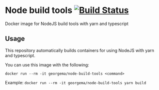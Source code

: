 # Node build tools [![Build Status](https://travis-ci.org/z-george-ma/docker-node-build-tools.svg?branch=master)](https://travis-ci.org/z-george-ma/docker-node-build-tools)
Docker image for NodeJS build tools with yarn and typescript

## Usage
This repository automatically builds containers for using NodeJS with yarn and typescript.

You can use this image with the following:

`docker run --rm -it georgema/node-build-tools <command>`

Example:
`docker run --rm -it georgema/node-build-tools yarn build`
